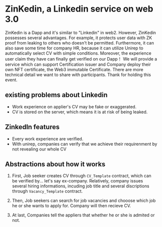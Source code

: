 # ZinKedin, a Linkedin service on web 3.0

ZinKedin is a Dapp and it's similar to "Linkedin" in web2. However, ZinKedin possesses several advantages. For example, it protects user data with ZK proof from leaking to others who doesn't be permitted. Furthermore, it can also save some time for company HR, because it can utilize Unirep to automatically select CV with simple conditions.
Moreover, the experience user claim they have can finally get verified on our Dapp！
We will provide a service which can support Certification issuer and Company deploy their own NFT certificate, the Web3 immutable Certificate. There are more technical detail we want to share with participants. Thank for holding this event.

## existing problems about Linkedin
* Work experience on applier's CV may be fake or exaggerated.
* CV is stored on the server, which means it is at risk of being leaked.

## ZinkedIn features
* Every work experience are verified.
* With unirep, companies can verify that we achieve their requirenment by not revealing our whole CV

## Abstractions about how it works

1. First, Job seeker creates CV through `CV_Template` contract, which can be verified by... let's say ex-company. Relatively, company issues several hiring informations, incuding job title and several discriptions through `Vacancy_Template` contract.

2. Then, Job seekers can search for job vacancies and chooose which job he or she wants to apply for. Company will then recieve CV.

3. At last, Companies tell the appliers that whether he or she is admited or not.
